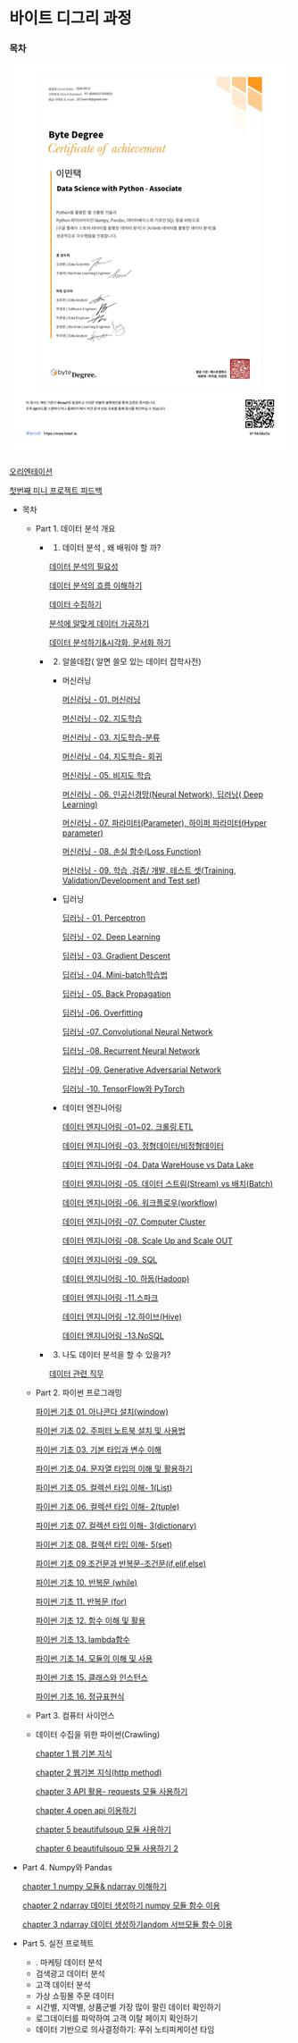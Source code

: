 # 바이트 디그리 과정

### 목차

![bytedegree](bytedegree_datascience.png)

[오리엔테이션](https://www.notion.so/bc80caa9cd7f4785a500b8cc1b98fe7e)

[첫번째 미니 프로젝트 피드백](https://www.notion.so/647b5c928d384ab583083faee5419b26)

- 목차
    - Part 1. 데이터 분석 개요
        - 01. 데이터 분석 , 왜 배워야 할 까?

            [데이터 분석의 필요성](https://www.notion.so/1a4780255d0948d28bfb1a2a6e787d37)

            [데이터 분석의 흐름 이해하기](https://www.notion.so/655775143e12410fbf55fd7cf3f040f9)

            [데이터 수집하기](https://www.notion.so/5442cc81a35a4d34992d64c3d4402644)

            [분석에 알맞게 데이터 가공하기](https://www.notion.so/6ea6dd26b0324cafac6e6a23c38fc9a7)

            [데이터 분석하기&시각화, 문서화 하기](https://www.notion.so/00f100d25d084bc79644c7f674502c20)

        - 02. 알쓸데잡( 알면 쓸모 있는 데이터 잡학사전)
            - 머신러닝

                [머신러닝 - 01. 머신러닝](https://www.notion.so/01-3879155aebf442df89d42cfe16f44909)

                [머신러닝 - 02. 지도학습](https://www.notion.so/02-18f62776514742e9a1ff4617a29a16ed)

                [머신러닝 - 03. 지도학습-분류](https://www.notion.so/03-46c6376afa544b2d8ce95b0edb267bc1)

                [머신러닝 - 04. 지도학습- 회귀](https://www.notion.so/04-3c683c8e264e41c18047efe80e8d7308)

                [머신러닝 - 05. 비지도 학습](https://www.notion.so/05-447a5a8baa5c44ada6db61dcaf0711cd)

                [머신러닝 - 06. 인공신경망(Neural Network), 딥러닝( Deep Learning)](https://www.notion.so/06-Neural-Network-Deep-Learning-d6a8f476d1774822af57c3338cb77d5e)

                [머신러닝 - 07. 파라미터(Parameter), 하이퍼 파라미터(Hyper parameter)](https://www.notion.so/07-Parameter-Hyper-parameter-2a743fde3e4142c28a9ed8e3cf513f3c)

                [머신러닝 - 08. 손실 함수(Loss Function)](https://www.notion.so/08-Loss-Function-00a3bc70ba604d15add10abb25f6c4d7)

                [머신러닝 - 09. 학습 ,검증/ 개발, 테스트 셋(Training, Validation/Development and Test set)](https://www.notion.so/09-Training-Validation-Development-and-Test-set-0abee33df6fd4a448705db151212761d)

            - 딥러닝

                [딥러닝 - 01. Perceptron](https://www.notion.so/01-Perceptron-3dd42de3c8394447a72954feef89c07f)

                [딥러닝 - 02. Deep Learning](https://www.notion.so/02-Deep-Learning-570f76df5c684e468c4979cef37e331f)

                [딥러닝 - 03. Gradient Descent](https://www.notion.so/03-Gradient-Descent-8f24a4682d0c42d8a77f8112694aaee9)

                [딥러닝 - 04. Mini-batch학습법](https://www.notion.so/04-Mini-batch-51c53ee9fd9e4b398f42f0e0b33b0b14)

                [딥러닝 - 05. Back Propagation](https://www.notion.so/05-Back-Propagation-00ac24f08f794226af345d70203529b2)

                [딥러닝 -06. Overfitting](https://www.notion.so/06-Overfitting-b95cdcdda58541efb4b94820834e3c38)

                [딥러닝 -07. Convolutional Neural Network](https://www.notion.so/07-Convolutional-Neural-Network-829c3e405b76415f8ebe664fb85ae693)

                [딥러닝 -08. Recurrent Neural Network](https://www.notion.so/08-Recurrent-Neural-Network-3f73a2c4ae304fb4b398a904358fc946)

                [딥러닝 -09. Generative Adversarial Network](https://www.notion.so/09-Generative-Adversarial-Network-43fe22c309d1474ab40de6454fbbc79d)

                [딥러닝 -10. TensorFlow와 PyTorch](https://www.notion.so/10-TensorFlow-PyTorch-fd93763c0ef8489db89a8a8f93c4f378)

            - 데이터 엔진니어링

                [데이터 엔지니어링 -01~02. 크롤링,ETL](https://www.notion.so/01-02-ETL-c8dc1c9d1d2a4df8a816608d5a36a3bd)

                [데이터 엔지니어링 -03. 정형데이터/비정형데이터](https://www.notion.so/03-38898888d9f743ce9734a884338f9274)

                [데이터 엔지니어링 -04. Data WareHouse vs Data Lake](https://www.notion.so/04-Data-WareHouse-vs-Data-Lake-c622ca57bcc648038747a577d2911b8f)

                [데이터 엔지니어링 -05. 데이터 스트림(Stream) vs 배치(Batch)](https://www.notion.so/05-Stream-vs-Batch-2f0e71bec2584bcdb202b0eab906d053)

                [데이터 엔지니어링 -06. 워크플로우(workflow)](https://www.notion.so/06-workflow-50b7a7bb4b3b4c689b720a0daec12634)

                [데이터 엔지니어링 -07. Computer Cluster](https://www.notion.so/07-Computer-Cluster-d1fef748d1694aceab32c3c8b8d0b9f7)

                [데이터 엔지니어링 -08. Scale Up and Scale OUT](https://www.notion.so/08-Scale-Up-and-Scale-OUT-d32675e0b684445991867c50665e8924)

                [데이터 엔지니어링 -09. SQL](https://www.notion.so/09-SQL-bf193fa2f3214519ac69cdf3328d14b8)

                [데이터 엔지니어링 -10. 하둡(Hadoop)](https://www.notion.so/10-Hadoop-b28c884c6a47491ea2863205e0bc6f00)

                [데이터 엔지니어링 -11.스파크](https://www.notion.so/11-9cd9cfe2ff344f6bb77dbf7f993af7d6)

                [데이터 엔지니어링 -12.하이브(Hive)](https://www.notion.so/12-Hive-0bc8fdb271554860b9628660a55fb102)

                [데이터 엔지니어링 -13.NoSQL](https://www.notion.so/13-NoSQL-3d9a10365fa14c75af7e8bfa2baea89c)

        - 03. 나도 데이터 분석을 할 수 있을가?

            [데이터 관련 직무](https://www.notion.so/4860de3a7f564e0cb9c181bab76eac03)

    - Part 2. 파이썬 프로그래밍

        [파이썬 기초 01. 아나콘다 설치(window)](https://www.notion.so/01-window-b67dba81ade54e4f96b4460561f36a40)

        [파이썬 기초 02. 주피터 노트북 설치 및 사용법](https://www.notion.so/02-d7e96cefef444d9a8649beda50c9510f)

        [파이썬 기초 03. 기본 타입과 변수 이해](https://www.notion.so/03-9a980f064d7a403cb5c8efe75ca72cee)

        [파이썬 기초 04. 문자열 타입의 이해 및 활용하기](https://www.notion.so/04-f7c471eb3e094d6e89a44886d14d9b11)

        [파이썬 기초 05. 컬렉션 타입 이해- 1(List)](https://www.notion.so/05-1-List-be4b9a3e275c4bc9992360191483bde3)

        [파이썬 기초 06. 컬렉션 타입 이해- 2(tuple)](https://www.notion.so/06-2-tuple-ea6a62ea1b7b45f8aa210f274e2f8d44)

        [파이썬 기초 07. 컬렉션 타입 이해- 3(dictionary)](https://www.notion.so/07-3-dictionary-a3bac49b103d48219d7000d0be0b6a8b)

        [파이썬 기초 08. 컬렉션 타입 이해- 5(set)](https://www.notion.so/08-5-set-c6ff0cdb6d7946cfaf697faf55c30ced)

        [파이썬 기초 09.조건문과 반복문-조건문(if,elif,else)](https://www.notion.so/09-if-elif-else-9dce95b8e5fd422e80045f2910cfff4e)

        [파이썬 기초 10. 반복문 (while)](https://www.notion.so/10-while-64eaed07e50f45a9ae1272ae0699cf35)

        [파이썬 기초 11. 반복문 (for)](https://www.notion.so/11-for-3b0b5c7a804e46ccbe5cc1f26ea63d41)

        [파이썬 기초 12. 함수 이해 및 활용](https://www.notion.so/12-7aa2f77d3b7c466a9d145c2ef2ab2ce5)

        [파이썬 기초 13. lambda함수](https://www.notion.so/13-lambda-1ef4208342094c1d86997521ea3642fa)

        [파이썬 기초 14. 모듈의 이해 및 사용](https://www.notion.so/14-640b1719ca244b6492abf35bf3e185b6)

        [파이썬 기초 15. 클래스와 인스턴스](https://www.notion.so/15-4f6d60c0463f4a90ba984e025dba14b9)

        [파이썬 기초 16. 정규표현식](https://www.notion.so/16-218b785ee016420f952fd784888becfd)

    - Part 3. 컴퓨터 사이언스
    - 데이터 수집을 위한 파이썬(Crawling)

        [chapter 1 웹 기본 지식](https://www.notion.so/chapter-1-ad0432227c6844e7b61a4f4b49ba6314)

        [chapter 2 웹기본 지식(http method)](https://www.notion.so/chapter-2-http-method-1cf2e5e32f26493cb09a853e31c751fa)

        [chapter 3 API 활용- requests 모듈 사용하기](https://www.notion.so/chapter-3-API-requests-f373fa8d33be40dfb4e26f807d05171f)

        [chapter 4 open api 이용하기](https://www.notion.so/chapter-4-open-api-df6cb5a9e5bb4bf68104aed235ed323c)

        [chapter 5 beautifulsoup 모듈 사용하기](https://www.notion.so/chapter-5-beautifulsoup-b29b5da1305d45c3b3637edb307bf5da)

        [chapter 6 beautifulsoup 모듈 사용하기 2](https://www.notion.so/chapter-6-beautifulsoup-2-5c47d98ef0ef41f29e5ecb90e05f6249)

- Part 4. Numpy와 Pandas

    [chapter 1 numpy 모듈& ndarray 이해하기](https://www.notion.so/numpy-ndarray-48b90af10b064e1382f8683cd02c7980)

    [chapter 2 ndarray 데이터 생성하기 numpy 모듈 함수 이용](https://www.notion.so/Chapter-01-02-ndarray-numpy-_Before-63cb9cfd8e8448c4b102385a6bf8b431)

    [chapter 3 ndarray 데이터 생성하기andom 서브모듈 함수 이용](https://www.notion.so/Chapter-01-03-ndarray-random-_Before-a52fedabffcf4418816e9b3e5a0e5822)

- Part 5. 실전 프로젝트
    - . 마케팅 데이터 분석
    - 검색광고 데이터 분석
    - 고객 데이터 분석
    - 가상 쇼핑몰 주문 데이터
    - 시간별, 지역별, 상품군별 가장 많이 팔린 데이터 확인하기
    - 로그데이터를 파악하여 고객 이탈 페이지 확인하기
    - 데이터 기반으로 의사결정하기: 푸쉬 노티피케이션 타임